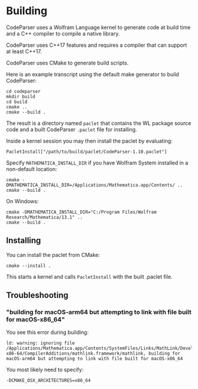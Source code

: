 # Building

CodeParser uses a Wolfram Language kernel to generate code at build time and a C++ compiler to compile a native library.

CodeParser uses C++17 features and requires a compiler that can support at least C++17.

CodeParser uses CMake to generate build scripts.

Here is an example transcript using the default make generator to build CodeParser:
```
cd codeparser
mkdir build
cd build
cmake ..
cmake --build .
```

The result is a directory named `paclet` that contains the WL package source code and a built CodeParser `.paclet` file for installing.

Inside a kernel session you may then install the paclet by evaluating:
```
PacletInstall["/path/to/build/paclet/CodeParser-1.10.paclet"]
```

Specify `MATHEMATICA_INSTALL_DIR` if you have Wolfram System installed in a non-default location:
```
cmake -DMATHEMATICA_INSTALL_DIR=/Applications/Mathematica.app/Contents/ ..
cmake --build .
```

On Windows:
```
cmake -DMATHEMATICA_INSTALL_DIR="C:/Program Files/Wolfram Research/Mathematica/13.1" ..
cmake --build .
```

## Installing

You can install the paclet from CMake:
```
cmake --install .
```

This starts a kernel and calls `PacletInstall` with the built .paclet file.


## Troubleshooting

### "building for macOS-arm64 but attempting to link with file built for macOS-x86_64"

You see this error during building:
```
ld: warning: ignoring file /Applications/Mathematica.app/Contents/SystemFiles/Links/MathLink/DeveloperKit/MacOSX-x86-64/CompilerAdditions/mathlink.framework/mathlink, building for macOS-arm64 but attempting to link with file built for macOS-x86_64
```

You most likely need to specify:
```
-DCMAKE_OSX_ARCHITECTURES=x86_64
```
